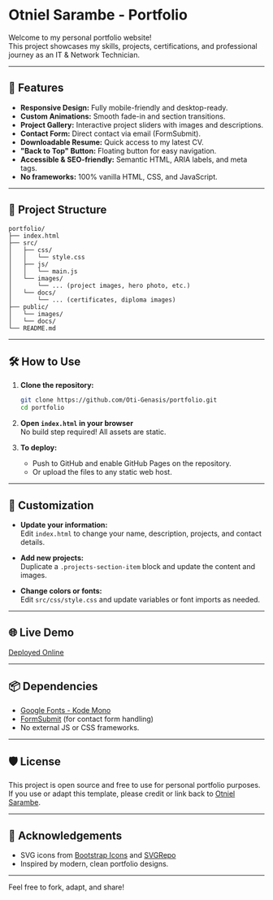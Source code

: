 # Otniel Sarambe - Portfolio

Welcome to my personal portfolio website!  
This project showcases my skills, projects, certifications, and professional journey as an IT & Network Technician.

---

## 🚀 Features

- **Responsive Design:** Fully mobile-friendly and desktop-ready.
- **Custom Animations:** Smooth fade-in and section transitions.
- **Project Gallery:** Interactive project sliders with images and descriptions.
- **Contact Form:** Direct contact via email (FormSubmit).
- **Downloadable Resume:** Quick access to my latest CV.
- **"Back to Top" Button:** Floating button for easy navigation.
- **Accessible & SEO-friendly:** Semantic HTML, ARIA labels, and meta tags.
- **No frameworks:** 100% vanilla HTML, CSS, and JavaScript.

---

## 📁 Project Structure

```
portfolio/
├── index.html
├── src/
│   ├── css/
│   │   └── style.css
│   ├── js/
│   │   └── main.js
│   └── images/
│       └── ... (project images, hero photo, etc.)
│   └── docs/
│       └── ... (certificates, diploma images)
├── public/
│   └── images/
│   └── docs/
└── README.md
```

---

## 🛠️ How to Use

1. **Clone the repository:**
   ```bash
   git clone https://github.com/Oti-Genasis/portfolio.git
   cd portfolio
   ```

2. **Open `index.html` in your browser**  
   No build step required! All assets are static.

3. **To deploy:**  
   - Push to GitHub and enable GitHub Pages on the repository.
   - Or upload the files to any static web host.

---

## 📝 Customization

- **Update your information:**  
  Edit `index.html` to change your name, description, projects, and contact details.

- **Add new projects:**  
  Duplicate a `.projects-section-item` block and update the content and images.

- **Change colors or fonts:**  
  Edit `src/css/style.css` and update variables or font imports as needed.

---

## 🌐 Live Demo

[Deployed Online](https://otnielsarambe.com)

---

## 📦 Dependencies

- [Google Fonts - Kode Mono](https://fonts.google.com/specimen/Kode+Mono)
- [FormSubmit](https://formsubmit.co/) (for contact form handling)
- No external JS or CSS frameworks.

---

## 🛡️ License

This project is open source and free to use for personal portfolio purposes.  
If you use or adapt this template, please credit or link back to [Otniel Sarambe](https://otnielsarambe.com).

---

## 🙏 Acknowledgements

- SVG icons from [Bootstrap Icons](https://icons.getbootstrap.com/) and [SVGRepo](https://www.svgrepo.com/)
- Inspired by modern, clean portfolio designs.

---

Feel free to fork, adapt, and share!